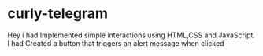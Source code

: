 # curly-telegram
Hey i had Implemented simple interactions using HTML,CSS and JavaScript. I had Created a button that triggers an alert message when clicked
